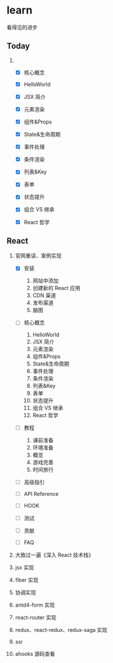 # learn

看得见的进步

## Today

1. - [x] 核心概念

   - [x] HelloWorld
   - [x] JSX 简介
   - [x] 元素渲染
   - [x] 组件&Props
   - [x] State&生命周期
   - [x] 事件处理
   - [x] 条件渲染
   - [x] 列表&Key
   - [x] 表单
   - [x] 状态提升
   - [x] 组合 VS 继承
   - [x] React 哲学

## React

1. 官网重读、案例实现

   - [x] 安装

     1. 网站中添加
     2. 创建新的 React 应用
     3. CDN 渠道
     4. 发布渠道
     5. 脑图

   - [ ] 核心概念

     1. HelloWorld
     2. JSX 简介
     3. 元素渲染
     4. 组件&Props
     5. State&生命周期
     6. 事件处理
     7. 条件渲染
     8. 列表&Key
     9. 表单
     10. 状态提升
     11. 组合 VS 继承
     12. React 哲学

   - [ ] 教程

     1. 课前准备
     2. 环境准备
     3. 概览
     4. 游戏完善
     5. 时间旅行

   - [ ] 高级指引

   - [ ] API Reference

   - [ ] HOOK

   - [ ] 测试

   - [ ] 贡献

   - [ ] FAQ

2. 大致过一遍《深入 React 技术栈》
3. jsx 实现
4. fiber 实现
5. 协调实现
6. antd4-form 实现
7. react-router 实现
8. redux、react-redux、redux-saga 实现
9. ssr
10. ahooks 源码查看
